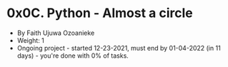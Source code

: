 0x0C. Python - Almost a circle
==============================

-   By Faith Ujuwa Ozoanieke
-   Weight: 1
-   Ongoing project - started 12-23-2021, must end by 01-04-2022 (in 11 days) - you're done with 0% of tasks.
